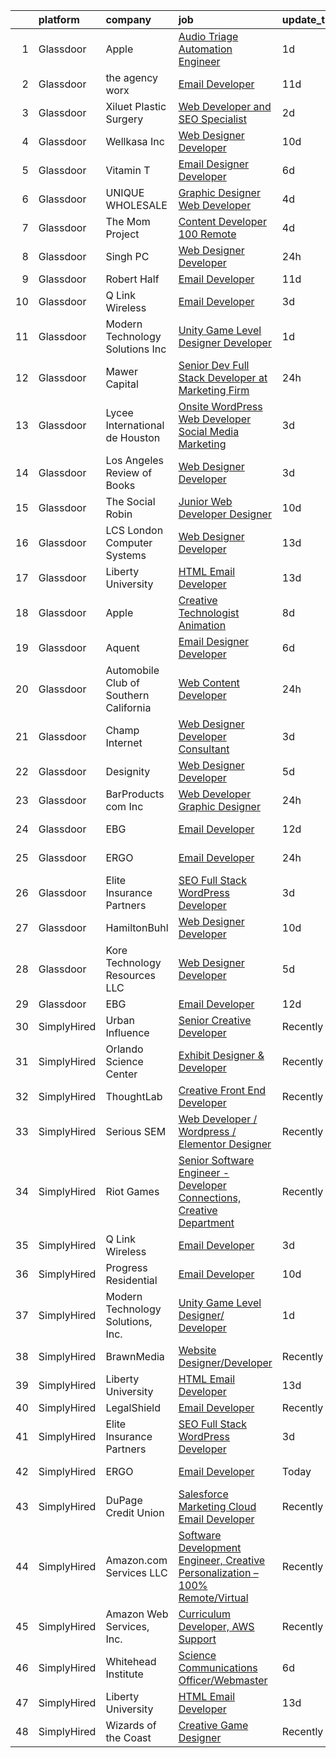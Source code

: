 

|    | platform    | company                                | job                                                                                                                                                                                                                                                                                                                                                                                                                                                                                                                                                                                                                                                                                                                                                                                                                                                                                                                                                                                                                                                                                                                                                                                                                                                                                                                                                                   | update_time   | location           |
|---:|:------------|:---------------------------------------|:----------------------------------------------------------------------------------------------------------------------------------------------------------------------------------------------------------------------------------------------------------------------------------------------------------------------------------------------------------------------------------------------------------------------------------------------------------------------------------------------------------------------------------------------------------------------------------------------------------------------------------------------------------------------------------------------------------------------------------------------------------------------------------------------------------------------------------------------------------------------------------------------------------------------------------------------------------------------------------------------------------------------------------------------------------------------------------------------------------------------------------------------------------------------------------------------------------------------------------------------------------------------------------------------------------------------------------------------------------------------|:--------------|:-------------------|
|  1 | Glassdoor   | Apple                                  | [Audio Triage Automation Engineer](https://www.glassdoor.com/partner/jobListing.htm?pos=122&ao=1110586&s=58&guid=00000183a1ce95fa82407dc0c871472a&src=GD_JOB_AD&t=SR&vt=w&cs=1_ad4f0435&cb=1664867014529&jobListingId=1008179658350&cpc=8795CF9063CD573D&jrtk=3-0-1gegst5guihlc801-1gegst5hrkhq6800-811b092320685eca--6NYlbfkN0BvKrLyj5gPmtZO9T8euul8TCxuuKNOtzRJOomxnwSEodTz2Bc-sPZlt2Zgji_QUXETUPmhNjkiVRsSGdsZPaXSX-1Oq-qzaYgnT_zUdh1BVwYccrBgIcw0t0KZIgzNN6B4h4BUD5nFccMh9M7yA9p-CPUsV7AUf1lgNoVgcqxnaIykDhxAyONivZ2toN-uRJvIN2jyGaenW5T3xvLFiFrxnXRaDwj0o8TriU48Bs0UvYXvqRDi-nnKK4zENGMdsoBzkTbBno_SgwMKj7eW5XkC5Zxe5iPwO37nH20dPfjmYkJKAeXKD8eu24Ktg_qz9YnYN9Y00cZ8rfQtQGV6GTfWTr77QP6bLF_SS0sSwgl_nWB51oCPeSj9rtflhDvsgC6KpIyNmkES42Fri53Xyjm_eKbvpwv0OLtVjXUcv56zmorWUf5u10DqDGHUuRd5miseD40mv8-JaRbA7XL8IRsoNlWmo7Oq-hMMhFTotbOBNkYyJgozapmf9z4nvuvxw2S95m8jgMh954iX09bWW4Wir80YVYPjMI4kxZSI1SkGitvpU1t033uxIDwIZe-O307UZWJatqGruqLXUvit84gvCkJMbGu02MuDP-ASl3JpNAd4kZs1dkMrFVnRzSDRJaUcMt-jvgWLTTnzUMpIQPGWk5yhTVRisNTAq5GHvEbE8yEbXH8zBLVzbcxdk2FMgHhm8Th9qv_AFJ_kEpOdCBgWOiy15cjItTQypMyBnjcWezD-wEHNUNj9LEIfL_ZQ5JxRhne_ndnTjFQoETD_ZYjnzl81IzqnwbVlcfNyIsarO8kTS-QUCUMeY0zqzjPgSydV0qdOb2X8cBTRQJMlHoE12_t5PNc9_9wMisLF-PJRH6coBZb8z_dT4ybvGxhLs82XSxkxthysD0tP-HlFqoOVHkjNdlueSDYHgCmERMln5VcvYhtUBNUXRsVruwm9KLUIRZJdVb5uFxfVwJdwARyP3it6_r5IrFs%3D)  | 1d            | Cupertino, CA      |
|  2 | Glassdoor   | the agency worx                        | [Email Developer](https://www.glassdoor.com/partner/jobListing.htm?pos=123&ao=1110586&s=58&guid=00000183a1ce95fa82407dc0c871472a&src=GD_JOB_AD&t=SR&vt=w&ea=1&cs=1_0ad1c1ec&cb=1664867014530&jobListingId=1008156418066&cpc=451933188B21919D&jrtk=3-0-1gegst5guihlc801-1gegst5hrkhq6800-ba3a2b1200426598--6NYlbfkN0CNOKpjDIEH11s39GTuUki_mvxNbnX5BtDlH5CMrheAnKze_5JrwQ4joDkGUDohP_TeVmpf_1zaSQAPLLCMXaTrscln2tTcZD09p9HKpnyd-as8dTt3XrMsS4PL3sROnPnm4BK-TxTQqsNl2ScSlrBi5jEoqBn8L4mqF1IhiuN-S6a-YM_3ZKp-2hWa-mKXzAOvyLHHbd4I0EBzh1oS3WC7Ua63z4WMaWvWCKfxkJ9JnvM00oDxbJkCzxtrL5TU8bmcTUDNx1Nfarry-qWK1_89teN5sOD-UJryegdL0Ie4zU54n-UsktvY0LUG3kIc7zeoDP9AfGQTkEa3sUC2yLMF1B1QogOnA1hfLH8wt6s6E5MyzS8EtpqrIeJZ30jKK30llCxJlhmowRBbHD9m9ZGJlRoaBdkj04SXSy67UKNHvxtxcwiUJ5ExoVMsyBN9n5-KhnS4qcHkXph6jazwYAiyJxvvr5ssUsjwzYq9GprYuDiD6YygDl_qpZNZcvqlIZA%3D)                                                                                                                                                                                                                                                                                                                                                                                                                                                                                                              | 11d           | New York, NY       |
|  3 | Glassdoor   | Xiluet Plastic Surgery                 | [Web Developer and SEO Specialist](https://www.glassdoor.com/partner/jobListing.htm?pos=109&ao=1110586&s=58&guid=00000183a1ce95fa82407dc0c871472a&src=GD_JOB_AD&t=SR&vt=w&ea=1&cs=1_78a233e4&cb=1664867014528&jobListingId=1008177142019&cpc=FD56AAAF1899B499&jrtk=3-0-1gegst5guihlc801-1gegst5hrkhq6800-775077d75cd9177d--6NYlbfkN0A0p2feBN3TwtRPLKm20cpgKOK-k5pqnygCk7BWFHc1reF4KTTsYTfq75tOmYaairQzpl8Y4I_wBrRqYZTBCA__qpS59ryzLGC3kqflZMvSsTCZFhLrynlv0R6TtjpKCDtd4zxyqJrs4p7HSLcBVq5ihbVFI3BnH69_nU4zFdDc7_RfOdiogQXOfQPygfWeqpkpl6ttu9acAa28tzRraDUFlVVteHyLh98dc_euI1Khrld-u5ozxapxTTPJ0bI-XX3w8X83KH3P4y4-Xu0Cw2hAmM7t5EJJjt3pJIUrXQtKxmI6E_jIDmBWkgR4Z-NuxgD_x0dvI54YMwulOm7Yc6i3Y9JkT1inH0QkShGD6A63ROoeywMMYb43Mh-W_a1UiUkPm4xsxI5h9qQnWt6e7Qyvx2Ss4H_H62syAruIvPlyyV0fpzoBkOFYRg5UPo_HTMqFVn8Ie023vUKasREgNSyboIB8aqakNOtmHppykCCuuLAy0c8Vk9F6UDtyhxn9J08rYZrgy6TivbPMVXRRM4KJXDhUBEagN80%3D)                                                                                                                                                                                                                                                                                                                                                                                                                                                             | 2d            | Miami, FL          |
|  4 | Glassdoor   | Wellkasa Inc                           | [Web Designer Developer](https://www.glassdoor.com/partner/jobListing.htm?pos=112&ao=1110586&s=58&guid=00000183a1ce95fa82407dc0c871472a&src=GD_JOB_AD&t=SR&vt=w&ea=1&cs=1_0bd810dc&cb=1664867014528&jobListingId=1008158726924&cpc=81AAE51C33FDE227&jrtk=3-0-1gegst5guihlc801-1gegst5hrkhq6800-64b475efa8964fbd--6NYlbfkN0BdDHiSlq2TKVYTvK036ioTcRDjelCKzvFOpLFiF--0iYywErtz7uGZ-92vhE2ktUvlq98-sndBfZrXxv_ocfrE0XFUVCaf35SpJWwfn1zYGc9UbipOHtfrKrjms-KJ8FQkoywJ2aZMAyeOhwh7wfN33fdYW0oT13cgoa1ojk533IT7nEGSQe3CdKHtaG8IrZenN71PJc-Lu8B3tMW8HQTkDdOauynMIlfNtJA2zkxrrGVldpiisU8cT8c9keP8TaivDL8Cwh1L36JSssOPEXE9dXB1bzrwef_EEmHdxBn6MmK4aaNIxhcJ0RR8-zrWnVM5FNi457kU7HoxGl6VtFeSjkmrMrZB-yoAFXHfuoFId0o3CR32xcEtSeZWMP0TRqQ9JR351of02rzlyWjDg8WG9SxqYGgWkAAFvMZUBBIlx24mZ2e0totuWWsPhGWDQzQ5gf2tcRuy9nLV0SopUmPg3NmkW81jaQvEGhHShRs5_n8Sjg1bywFuQUFIHfFy6cqt50XEPsuV5A%3D%3D)                                                                                                                                                                                                                                                                                                                                                                                                                                                                                         | 10d           | Scottsdale, AZ     |
|  5 | Glassdoor   | Vitamin T                              | [Email Designer   Developer](https://www.glassdoor.com/partner/jobListing.htm?pos=125&ao=1110586&s=58&guid=00000183a1ce95fa82407dc0c871472a&src=GD_JOB_AD&t=SR&vt=w&cs=1_8517b031&cb=1664867014530&jobListingId=1008166114322&cpc=FB7E4A1762AE5BEC&jrtk=3-0-1gegst5guihlc801-1gegst5hrkhq6800-d1a7387d0770e5f3--6NYlbfkN0DMrcEu7yrtATojKJA7cEzGQ3FdRGWLh0CZQInL4ECGI6k5tN82kdM0cJmh4vC7GggOKyKtFCgegU8rXS0JkdichCA-T1cdCWtS1-_meEn3wm4MMcJ2Kfvuue71XM4farO7r0mvjSTv9UevYATKjAtHRSZWe99WkaxKLxQudPskqQBgySD36t8Wbe6aBuBP9V3dOV8pVFA1Bd-SfjAWCow6cFRq_fKVY45xCkDxPFkq8qfrmfzW3iCW0MXuhhbg2_DpWUQwHWDNZKKDWzE68_aACsBVAJ2R9jU5wBfRS6x9pP2uBeFsrdbfRiHwGYZLLu7N5lNYEqG3-jJj5VlOzPKLz4eQ0SPW-NbXby2ESOehrZGsueY4ePjC5lHCWXJtF4HBYwzvY_g8PmmZVi_CM-umAnpUA8xZXE0Ke-7cG59kqX1cJEwYLP2coPcnHnwbvm4ig5C-G4P4SN47KOf08s6IEamBE6zLFjDXoIeFwcvlx8Zx9PJnL0NA)                                                                                                                                                                                                                                                                                                                                                                                                                                                                                                                      | 6d            | Richmond, VA       |
|  6 | Glassdoor   | UNIQUE WHOLESALE                       | [Graphic Designer Web Developer](https://www.glassdoor.com/partner/jobListing.htm?pos=120&ao=1110586&s=58&guid=00000183a1ce95fa82407dc0c871472a&src=GD_JOB_AD&t=SR&vt=w&ea=1&cs=1_438d021e&cb=1664867014530&jobListingId=1008171469981&cpc=8D52E76475A7E842&jrtk=3-0-1gegst5guihlc801-1gegst5hrkhq6800-147a3b06df2c7559--6NYlbfkN0ACTeRvGRFS6hadW-07x_K1RnsIE8OdH4tufuZ5eRAiXmEr9oGiBeOniyh3SglreY9gWLjlFv44tk_AG_3pzP2IbBG9F7wWjAf3k6apj0RkxtVRlJyVxTtzs66AymYgGCT8gfl6U4BDOC9wEllCjUeoI3S_NxnqQ98naO4dWz3J599EzEntVgwS0pPTuqGmB5LSSQ3SPZlddBqKGd5zcbKP10sv5MvVVGT4HKY9uBdETGw3Jv1ZdpyT729p7wAvK26Sua0zWe6663vgzpIRuGztyikaFAUK8Y05cO6XLghcAZI3_6u46BOy2iw1n4LsVKdaOpBj-0IuYdQtKwiOgbKtQqhyzXra2n5sig_EeQyYlUdfdCJcs4G94Ec-b9Evg-sQk8MJZO4maLvsuqni4ifR3jc75xQr5MuEmWrz1bCDs1zOdMEoF78sfp47cvw40ZoNp7dCyRSJv9ALPhWqhKUKkvfIexQ3ZRCpOycGRJDOjXNwCG-wwn_zp17E_gyYSYs39ciA029Rbg%3D%3D)                                                                                                                                                                                                                                                                                                                                                                                                                                                                                 | 4d            | Norcross, GA       |
|  7 | Glassdoor   | The Mom Project                        | [Content Developer  100  Remote ](https://www.glassdoor.com/partner/jobListing.htm?pos=118&ao=1110586&s=58&guid=00000183a1ce95fa82407dc0c871472a&src=GD_JOB_AD&t=SR&vt=w&cs=1_32d2ccfa&cb=1664867014529&jobListingId=1008171595101&cpc=82B3195DA92CAF92&jrtk=3-0-1gegst5guihlc801-1gegst5hrkhq6800-e3cd6afa88b10792--6NYlbfkN0BDp_epf89aHDQhKpPegNJQ_ldQpEFZQsM9OcONMGxWx6pU56EKHF58QjVdAUvn2gWeW7F3yy1yWVpxBz4hhA16KFib_bnK9nuknX3ivvc1i3YlXUAXTSZeS0FsummFTGttZWNSgfJ2yXLmCLHt07W3Cr8133gXd6rzNtnFcd2lL89DYLYToOheMYd_UEar329CR3q514f_qNdxn9iuWtYqYo6a3PtNcItFZm1Zbgesu-mL1IwtfPHS5u0sZ59_6WwWgeSKz9h7aTVids43AEoKmkqr_WUADr1AigZRHIo-rbznIL0kPe0CKbebbWpwhWcNq-t9DKG-1Whu-4yT0Je9nrJIK1BGbTao2OZFnd1HDf5RvXaJxrL7vOVn7QZyVnCWZaUYlm5eQi1sM39-Ct2pJ3BEKJBuImO-Qs3XKGMrMjI6f7V7a3x0iViPfWVA2BSxb10BjEYiYgGrl05M1cmE8LI-Z3hhyN9JJE1oYtPonMW92P9TOSGmyeotfScWxa5HXqxwbw9YSDsK6Q8ZkjPxk1AOkDGXpC2r5aLNYX9Eff1252-R7HGnsRuwXdw5KyWUXdG3BwkoPA%3D%3D)                                                                                                                                                                                                                                                                                                                                                                                                                     | 4d            | Remote             |
|  8 | Glassdoor   | Singh PC                               | [Web Designer Developer](https://www.glassdoor.com/partner/jobListing.htm?pos=108&ao=1110586&s=58&guid=00000183a1ce95fa82407dc0c871472a&src=GD_JOB_AD&t=SR&vt=w&cs=1_a67d1940&cb=1664867014527&jobListingId=1008181153295&cpc=BAB9AA3F436D8911&jrtk=3-0-1gegst5guihlc801-1gegst5hrkhq6800-7fbf0008f412dd85--6NYlbfkN0DqKMLcAIUKHWfrqBJvvS4sZmLmWZERQ79hXB6mVECSty8FIX9apUkIelta8m8l--c0_ACrcImkCcGGD3oCIwPWsfBCrvrAFD2RKDgXsJvk5JZEV4rDpF_1QrsgQGY6xvSP10IF_LRm9HvhIPrU87L27tLE1WlDj4lHI2cg6u4pCb_s41G9I2qv-BRVfgajvUl7XdkZc15UHCgrbS4hPOyc4H4dFj_Bsrk0b6VokX4H-ofh1op2cTLXlNoUYDk1ETpT7tCVdLNipH58wq44ZmIq7VNyFBXF30Jw2kxO9Y8uzaxVOcrPNcwFqGprufablIkxCvgYTTqHqB4bh-oeqUp1K-_E8SPZB6c1eO6Cxz6aQ6XeOiuwOXQNks-ht9uOSevQzqNVS_qj0uNwPjOUugq2BjkhGm-0-lUsu48sYGobUXqOjvt4RniTvG5mBnXfhm8g89k5Zc9LuSC04B4jwam7SmlduQoqgEI_-wdgP0h-6ITtrAnQ3kJIXztb-XdAfa5NXYZZnlmfGQ%3D%3D)                                                                                                                                                                                                                                                                                                                                                                                                                                                                                              | 24h           | Remote             |
|  9 | Glassdoor   | Robert Half                            | [Email Developer](https://www.glassdoor.com/partner/jobListing.htm?pos=117&ao=1110586&s=58&guid=00000183a1ce95fa82407dc0c871472a&src=GD_JOB_AD&t=SR&vt=w&ea=1&cs=1_4b43bc93&cb=1664867014529&jobListingId=1008156402707&cpc=FAE5E775D180B2FB&jrtk=3-0-1gegst5guihlc801-1gegst5hrkhq6800-42c4ec12f57e02bb--6NYlbfkN0CpzDdaQkua3np5pkmj49lKioZwmwxQ-yx5plwbYmV_M6xSIJIkD0PnD0ntiqnEwO1LTHRAR-7odutKybmCxm4fIFV0y_I_v1Ncl9DXxzoMHMZrdbm8WbEdvasGZldRVYzRli6H80llDv0CvLuUO4n5IyKRDfv3KytJN8mDJo93RRxSd1ih5IV--gG9CtP6LvSMwDkqv3fwQHZ5dEeILE1Tr-kwsayvAJnwXhveYPYOqT53CH0gVlKsJZL_yEzCoM47liWva6452k6UIVNGNMwugC9rgW_WQE7fWB9Ddrr7PvVuPZjM-gKKuXUuSRtMThoibnKcFgGJmmxJiphAnpzhQQ3rkifvll1_zQ-D0PlAw-2Hh0Sr5_QXev4Y_PwbXK0TtXf1h0Kv6qf0KoXSXPqDanH1phtjFWMRhdFAcJmzYZmOje_DSuXMb1Wt3mgwSBeW6XRNkuDTtDkQiQaq_Hg95XHA3M_OwkG3ZPmg3Z7u3rkpQT6vbjxNfhWCEIbk_fnEV9O1mY-v-yFHSU3fmX0Fm_896n8pFs9VKVwvgRGRxJGCHLRz3r_1)                                                                                                                                                                                                                                                                                                                                                                                                                                                            | 11d           | Irving, TX         |
| 10 | Glassdoor   | Q Link Wireless                        | [Email Developer](https://www.glassdoor.com/partner/jobListing.htm?pos=102&ao=1110586&s=58&guid=00000183a1ce95fa82407dc0c871472a&src=GD_JOB_AD&t=SR&vt=w&ea=1&cs=1_2657c80c&cb=1664867014527&jobListingId=1008174945371&cpc=0B561D89933DD0A0&jrtk=3-0-1gegst5guihlc801-1gegst5hrkhq6800-fc4e2b2a69d63685--6NYlbfkN0C1n-7uwLBmXreK9Hz04i1NaXR3ByHk8AHoFYtQOHcucrNm1Gc1gaw0VIOB8ZeBV6kPv-uAsBnWRhGWUoVti0UYBx3nUUKY4yV4xGI2uZ1UXHK4wAwDI7xLwm-9pLx8rlXgnrE3kU2T7ykZFw3aLtan0buZV6YfFUXeRtw62VYRHJ47TptdOmZLnah00MU3YyUYSRv4AMeos2-0eo6GQSRV6_LeQYMjr3P6oO8uthOdVITSToowl6O_VuybeQBJfDihLOBwNGP2Jv6ceiPbxkWVJSJuGw00dr5XLUTzO2EOHhPYpT1WW8OrOCmu92ldGFoC3zKXKhPwc36z4ePnlCqAahFtTssUFrEdU9Con5oOyVqbCnTuKQf56MVr9ZW_CssK4ShF35u180CI_66ZCuUSsvgJfQnkC_Kcdhh3Y_lyhORnWk7mj25IbOaNwWHuSQFfGen7gIIQ0qRIjxpxXbVYH_YsEP-eczF9ZUGjXBLasFimugibBMk8D-585ORXXNK7eDGSbeTmUA%3D%3D)                                                                                                                                                                                                                                                                                                                                                                                                                                                                                                | 3d            | Dania, FL          |
| 11 | Glassdoor   | Modern Technology Solutions  Inc       | [Unity Game Level Designer  Developer](https://www.glassdoor.com/partner/jobListing.htm?pos=121&ao=1110586&s=58&guid=00000183a1ce95fa82407dc0c871472a&src=GD_JOB_AD&t=SR&vt=w&cs=1_83a91137&cb=1664867014529&jobListingId=1008179047549&cpc=654405A9B1E0A9F5&jrtk=3-0-1gegst5guihlc801-1gegst5hrkhq6800-66b98e24d290c025--6NYlbfkN0C26OT7h5zXl7z1yVTYwN1d43osiYS9hmGqw_eY7i5KFzRWaSyxghJjTLzNEsEWeJhREQjdFL_qp6xve5t0zMuy1u3jSjqrygrhGYrbTKlp6QRfruGx5-ZScuraw4fCDMYXlNeSo1fbJQ-gEzWIhuAdXX75bBVZp9DPlBs0AKf-9ApUXK-W1sDqK2TxLM96-YIlS3-3VUvPbpr7Sz-LBthB3EbRvFjTSio1jNv3tfkAMxh2v1wvt7uN3xtnSH1NqeBQkKJmfdHyhL1eV2J8fAL66D8N9Jhzhu4ubJ_HT44_VcLi6FRoedE4tzbWkHZk-D_0aOvAO4j9Df27KfnIPs2jc36yZ4DV-lc0KiwbrV_mHJUMAipuWRroZz97aJknEDimbqAHfEkBboG6LTZtDqfqy2I17fYS-2MCSOwFeEQ_DPzbjey8Hpju)                                                                                                                                                                                                                                                                                                                                                                                                                                                                                                                                                                            | 1d            | Huntsville, AL     |
| 12 | Glassdoor   | Mawer Capital                          | [Senior Dev  Full Stack Developer at Marketing Firm](https://www.glassdoor.com/partner/jobListing.htm?pos=114&ao=1110586&s=58&guid=00000183a1ce95fa82407dc0c871472a&src=GD_JOB_AD&t=SR&vt=w&cs=1_6c23f388&cb=1664867014528&jobListingId=1008180971868&cpc=E1C07D31E98CBB16&jrtk=3-0-1gegst5guihlc801-1gegst5hrkhq6800-9d79c4cf6e48fac5--6NYlbfkN0BzyIYrTMR_AjNKh_kvAG8N613gtHPANQ3sdLTkrtBd-8karw_UYrYBWZkgw9YBLGx4__BJxinfYksLOsOAJwp0C1Q-s5EDlSIYKqW5a-9px9towmwKhL7BUNcVkuexcKcLiJtiFWrahComGsjpD8Da4kbO9tprNWlRZjKwPB1l8Tn8StiQhEHuPq2fUAFoqKviE5HAsD--V7odmm_jX52Wv0Pe5KmZxT0mF1L8l9ahZG9WyeThrHkDNxjLlCH8L1b5pla-3bpr2vTV8ks7AWLny6mzdn__f8r1zMherJuN1TgNstsUbb7J8AYzJqzh0gCMcFImy3snrrU-3tjHItVQaEV2YAUSGXPZ399Aoj88oxmhnSM1kfmCq-yEWT8VZ-wzl2WIFPgzKEPvdQmNRYdutdMagfYykdx9BLpFfdyTR7S81qw9obh5gYmxzXEsl9GNUmObK7EFucSgjY617ICedzQFDdc7tXMFRWC0luCLjsspvorYZ31E-ouLRhDsj0EDoiayREglEoByq6jadpCw)                                                                                                                                                                                                                                                                                                                                                                                                                                                              | 24h           | Clearwater, FL     |
| 13 | Glassdoor   | Lycee International de Houston         | [Onsite WordPress Web Developer Social Media Marketing](https://www.glassdoor.com/partner/jobListing.htm?pos=101&ao=1110586&s=58&guid=00000183a1ce95fa82407dc0c871472a&src=GD_JOB_AD&t=SR&vt=w&cs=1_b7c5970f&cb=1664867014526&jobListingId=1008173995771&cpc=8B420A8F8A096602&jrtk=3-0-1gegst5guihlc801-1gegst5hrkhq6800-1f7bc5779b371ade--6NYlbfkN0DukAwDndutArnS8OT3znlJ-TW2KpK_7rZjO0LfXc6UVNtkZyZN77C1Bk9E92uoJZx-maj84G7D_wa1DtdT6CkaisdXimjnS4h45raRaK5o02Y3cZTXgWTMRzNDr5Lk0apP8Ioo_m9N0lcP0wzt7YGpw5VPoDc0aH35WbRXaiOpcRsh9XetyUYoGrZS_33M0dT7L0Iy4ECvlWV1FJrHIiKXY3UYU9jqdcjaqB2RtFluXG9z0mLUxlS_PCR4-74Hyt6VScQGyNCEeOpvw-PX3VPeTklGDkXnRuuolNnoPNfbFEfki1HcERdjGQ-J3KbA_2kFSfLZbMdB2DLNDFd371keSng8dTTb_sczbA4cHyssf_5XWHU-jAKqkFrknfsfVnsQl0ILK_199lHj8z9o1T0vUMfhbNva4tWLwQok7CvO8HL60OwN4PXchyd8zpuiFMaqCJ3mHXFhoT8DSc0DLq4bsRgdwwhtHngpwXeNbFEdELwxNLYHS-gLjfTPZ84aZ5xkTXxhN8km9qyyJjGn6_G1K67h40gRWZUIr00Tp-Y39hfnRLFEeJ-t)                                                                                                                                                                                                                                                                                                                                                                                                                           | 3d            | Houston, TX        |
| 14 | Glassdoor   | Los Angeles Review of Books            | [Web Designer   Developer](https://www.glassdoor.com/partner/jobListing.htm?pos=130&ao=1136043&s=58&guid=00000183a1ce95fa82407dc0c871472a&src=GD_JOB_AD&t=SR&vt=w&ea=1&cs=1_61ea5325&cb=1664867014530&jobListingId=1008174927300&jrtk=3-0-1gegst5guihlc801-1gegst5hrkhq6800-4f36b836f298580a-)                                                                                                                                                                                                                                                                                                                                                                                                                                                                                                                                                                                                                                                                                                                                                                                                                                                                                                                                                                                                                                                                        | 3d            | Los Angeles, CA    |
| 15 | Glassdoor   | The Social Robin                       | [Junior Web Developer Designer](https://www.glassdoor.com/partner/jobListing.htm?pos=110&ao=1110586&s=58&guid=00000183a1ce95fa82407dc0c871472a&src=GD_JOB_AD&t=SR&vt=w&ea=1&cs=1_3df1525a&cb=1664867014528&jobListingId=1008158385207&cpc=9DC6E4D8324653EE&jrtk=3-0-1gegst5guihlc801-1gegst5hrkhq6800-a4700ca198d49a1e--6NYlbfkN0BVEiCwtio_zq3mOGmhG3aHdQny94tlzy-k67z9IkphDraalBvzlH_uzJy8THcCVP2waJSd3yiwSETxdtK4p7WGdYe6iEdQIgLTJgRkgtmaAG-Ira_mL4q6O-3H-ODYq0f377Ah1rO660J0oLi7zvjCMqIM9s-nWo1gLlJP3or2dewY9edJ01451bpvce_yHEd8W_lhz1XP_JUErYbLnlj2cA7gyxGZ228jFibR_heJInc2_LkInGHRsmP5wKcul59weBcDbxhi-Lxm26C_hhx9skNjOzSN89lRJ_gHIqs5RY-Dc0pK2J6kY9VGfjNKMy6njtArz5nnugOa7LTc15XVa8DH_kisiwV4opa7QR38K4BnLXCTla6V-RJWF5P0bSxX-FaBs-BMf3R5OvDYB4eFdgXoNzDtAeh0JETT4mBi7F9ky6LjpVZZGMvd_2JSyiWGtwnTMmALXW-cZMO-HGCwlG25l4hb1RctWhnGMiS_HuF1ainxXKCkSqJ4v9K06Tn2jUt1ikLv5ortQ6M8p6_Y)                                                                                                                                                                                                                                                                                                                                                                                                                                                                              | 10d           | Dallas, TX         |
| 16 | Glassdoor   | LCS   London Computer Systems          | [Web Designer Developer](https://www.glassdoor.com/partner/jobListing.htm?pos=107&ao=1110586&s=58&guid=00000183a1ce95fa82407dc0c871472a&src=GD_JOB_AD&t=SR&vt=w&ea=1&cs=1_7f548828&cb=1664867014528&jobListingId=1008151919672&cpc=F929909D2225707A&jrtk=3-0-1gegst5guihlc801-1gegst5hrkhq6800-cd83d3b7316d14be--6NYlbfkN0CckLY1Y7Nzm7RAXoTq-bvgsovIKUj47znE7HlWw5vlrDWT7l6GaPFsZiavTqzdiZcLGT1rMwdNFuXLUMdk63R4zNVY5rB0gmkkrjoBJIet_1tyWwurfIW3bV1T4KDovliPlLrmzDpLZZh-6KdBWJXpfCgdQ0K3EHDaHBCHtg_bF-g5FQ8On-gWkH3wNMJVMXr9P8JIOwbcH5NRWTZl4B4cKfUNFWbKfIMhEeM2VZ0BC0Wn9PTVrxL4B8Mpla_rOiovFWG6zQZlyLI85AhuOWR42h653XdGQLH-8uPxXvGaRAv5GqG37alH4nE66EDasE3rjFe0eO8qMdDH6ebIfQTYknTlW-iRWSHVwkxfYwWFIZSMZ9VfO2rRP40q2uirhu_72bsQHS4B79sfL6l-OnpuyfqXEPGTUTIju6g-w1ZY0x8-dWVYBOAUjgkwRe4hXoxjg7pyo9YzscOwzoQNnmsdqiyqJ3-0KxPoBhQvozMTowbft04IaAeeChShR-220iYNcZkiiC8mi27LQjSADRE9cJ_Ib98ktvgx2YbFePvNpohx9jvs-DQdm-gFCoQhwhvr_JP-wB1xHUkw-dD6lQsEYXdYIUvmSQ90G5DhxUugQg914NVeCBxDGUeh9zJ-TBZLzDFjJI4CLN8U3lntqViP_oq-f3VR9sv6t-ZOzqiXKyJNNkP2SHq447sNOOyxjkmBHNwy1rWsd_rW9MwfNEu7p3fEwFX2vY0pPsIwsS_y4XZ4uSPlFZkjlJ1a7UfTBQUZlmCrvkid1A%3D%3D)                                                                                                                                                                                                                         | 13d           | Cincinnati, OH     |
| 17 | Glassdoor   | Liberty University                     | [HTML Email Developer](https://www.glassdoor.com/partner/jobListing.htm?pos=106&ao=1110586&s=58&guid=00000183a1ce95fa82407dc0c871472a&src=GD_JOB_AD&t=SR&vt=w&ea=1&cs=1_3ac982fb&cb=1664867014527&jobListingId=1008151666447&cpc=8795CF9063CD573D&jrtk=3-0-1gegst5guihlc801-1gegst5hrkhq6800-03f53513057877f3--6NYlbfkN0DHcE3Yf712Agg8ZUXPGnqUMnlB1FJ9ngFGtC1q6_ct6MWlnKqlMTtVGixI92paWSuDYXUyQe_64BfCn8KF_3C96MVvzeGRhxw6z5b6qEmOgiZwOYmI0xeitNxYHnJPJYcvuNwQpA5Tu-nP56s8N1U8FD5-TrOwJ6r9wrLiTwJ0dhToQ2xlqjxmM0APfqExfgW21xXXErD4hAAZD5J9nZlrVpMssttnTzAm4F6b9DDp-c58Jjhiz2Jt4ZqY6dHbbqWJ_QV2OUVdr-m8bHuOpaACVjtDfCI20HczANtDFJYT_z4EzWjq83MW6dg0gOZwtOM0OZ5xZebFEmdTAJJuMNHExwnGy7CYNW6aTBoQ7WWzBxK6HeISCCHQtaaHKaj-jLy4U0t1VMk87fvFZF2FLLZ2GhWJVuQbllhPGQCNdu-AHi2uHSAi3iTwZMK07nV4KmNvIxKWjj31da9v0jvHVlFKaMhQFFYRmUn8R-meABJQlq85ZLTuvN1TNk9M0FGvsEY%3D)                                                                                                                                                                                                                                                                                                                                                                                                                                                                                                         | 13d           | Remote             |
| 18 | Glassdoor   | Apple                                  | [Creative Technologist   Animation](https://www.glassdoor.com/partner/jobListing.htm?pos=119&ao=1110586&s=58&guid=00000183a1ce95fa82407dc0c871472a&src=GD_JOB_AD&t=SR&vt=w&cs=1_182c48e3&cb=1664867014529&jobListingId=1008160436803&cpc=AC285F3A3ECA6BB0&jrtk=3-0-1gegst5guihlc801-1gegst5hrkhq6800-e5326f402a0a01b2--6NYlbfkN0BvKrLyj5gPmtZO9T8euul8TCxuuKNOtzRJOomxnwSEodTz2Bc-sPZlt2Zgji_QUXEUX2eoMjRV3A-uwr9MnuICdtHgneScM4daV9dlPREBHf2C7sMhbh1B-V_v_59cxf_Q9r5yycE3D6hT-ciZObgMZpBv9S9_nkbca8huIrqVocFIg4iV35HNTavAJVF7NtglABRxyDcPSxMgGH6WT_vViZZyZBV1IqNOu7wA_7WpVuexFwfc5v4Kbq2e30a2HB9GDvGHZj0JSoI1wUJD_g10ze14YfwK1oNFQ3cD8-zECdnhyh4anFTdlJRHNYBMbDLP5iLGS8D7v-sQVAX7j0H2q3SZx8bOdRhZYcxPg50ppdS4Mah68JuyUhKxiTyUpVXOMFEos6njhKYJgOy2raFp_sO8LU7DhNDHu4By_qlNB3bHChYfS8XZrKcj2gbolTqZ-2k4Bt3vPvAVGx3MO7WENJK-XnO2ltTG11QBvvxWoFWdBKlvFNOGTDDpRl-IiD7NPsVf5WM7LX4MUC6uRYBRYUWD-v_fUSkfQgjjIFPUMwr6EHKycKOxFGiUtnb6YvmTm6KWlHQbXlOUjUo9QRTx8LTfaIKWY_RmmYAKTBa32AHyI7jlcuQ7Q2Y6yElpnFZyWHBgk9WqINGZEwDEzPR_WjTQlF_m0dofT4O7s8b9zxIEU0rqA6JQnq41zmSURmA37LuTz63fR-3d7VeQIOxTkC1EcDlvk27utIWoFuHND6cEN4QwL2Y7rjnj60aL3vlMOd7zxlt8M4LxHtp3BL5EaLQM0Fj9iyCBsuQO--g4j6oZfQwm20m6K5Ih_PwOj52bKWhBMAN-PBQnEQcr0xRtHfuK9G9UAwXtQipANhrcsa94K1qij9GcZIt_XdgxUGeSQSPJZknP2fQjswYyYwzE5jWdCvNuff0zZDSDrp7ECUIJ9HAiEGJXLkGLSYuJUkOx9Vln_sgBE1Oiv41ut5arGWldRE6zJXU%3D) | 8d            | Cupertino, CA      |
| 19 | Glassdoor   | Aquent                                 | [Email Designer   Developer](https://www.glassdoor.com/partner/jobListing.htm?pos=124&ao=1110586&s=58&guid=00000183a1ce95fa82407dc0c871472a&src=GD_JOB_AD&t=SR&vt=w&cs=1_e2544dda&cb=1664867014530&jobListingId=1008166262011&cpc=451933188B21919D&jrtk=3-0-1gegst5guihlc801-1gegst5hrkhq6800-622daec645d04420--6NYlbfkN0DMrcEu7yrtATojKJA7cEzGQ3FdRGWLh0CZQInL4ECGI9gD0Wolx9R2v-Aex0-GK041Xi4dp_6ULFO3w_3LjU2BMF0LvuMsSSgW2c2SrVk5hdgSQpFu_tq878gARf3FLqSuPRG17dymVYsAydq41QtQqFJ_aWvMga7qWcq_H2p5jAo7t9-UJc8oDX-eOJN_Y12PfN-eIj0xXAVrbmk0qjJbCeC-LrBlzCwsSyMjY2pT92gBIJ4MQXNNpySO4_9eeGae06KR_MCbozOGsEOpsORArPYsV7VNFTRLs0cooaycuiTAnl_G0RiBebFnBfHuvk5kSjphlfjtI7aJOnsUV_Emm4VYfjs82ciBmuveS4Fc41jhkTVsdJerbzz02DZCQ_IMD9GlCGQyJkkhVs5kg15KjEv3oNSS3ttw0lDT6FF_n3HRXd-n-hy_TxU40TUa4VxNy13gHn_XEH07EB-H35N7)                                                                                                                                                                                                                                                                                                                                                                                                                                                                                                                                                      | 6d            | Richmond, VA       |
| 20 | Glassdoor   | Automobile Club of Southern California | [Web Content Developer](https://www.glassdoor.com/partner/jobListing.htm?pos=116&ao=1110586&s=58&guid=00000183a1ce95fa82407dc0c871472a&src=GD_JOB_AD&t=SR&vt=w&cs=1_f9b43cb9&cb=1664867014529&jobListingId=1008181289204&cpc=8795CF9063CD573D&jrtk=3-0-1gegst5guihlc801-1gegst5hrkhq6800-2e5837158aa69813--6NYlbfkN0B2MefGenB_9X-z6XWlqCY5MNbeZ22d0Mld1BnvdO9C_TwGXddCju4iOiUAPgcmv9cvTHDjPlmRar2wQ71MKqp43LOuznpkCdMj4L8XaAV2Cseuk053PFsYE2aaEWI3kJKF6SkWiGSzM1r1NUv3sEcbZSdHOB38EAul---kQMfh1tKQZb-UjpSD8GgcT0fD5BydTyYWnFNYQt-XlGsMYf7KR7tyinPY1UTk22p9FkMYKy4EIz4zYf2u8cJeNDOTpsYGhxyoe8jxoFMDecovw3L9BAS1xcf1JJP_2r96g9_S_jpWHSHzeEpV-r3dVT97qbhrSW-3t5kS1LlVO-fcKBbNPPsRkj9-mJfhGJVvycIYb3OpfvOp4goQ32kaVJ4kCT5mLT_E3_y0NNVvtaxi5ClNpHeDa3-K0jbm1uYh5A1rzduuCkkGorjB-amSuR-4hOo0trx-ARwWXHZk92iUvtU-DdUGg7qXSLgSi8U9x5wcbW8bNeDF8SpBbSvajlW96CwuRzZe8uuLR5S3VNg_tBRQOZdfZcqU8MhJGWIwPOPHEg%3D%3D)                                                                                                                                                                                                                                                                                                                                                                                                                                                               | 24h           | Los Angeles, CA    |
| 21 | Glassdoor   | Champ Internet                         | [Web Designer Developer Consultant](https://www.glassdoor.com/partner/jobListing.htm?pos=127&ao=1136043&s=58&guid=00000183a1ce95fa82407dc0c871472a&src=GD_JOB_AD&t=SR&vt=w&cs=1_cc7f22d0&cb=1664867014530&jobListingId=1008173672784&jrtk=3-0-1gegst5guihlc801-1gegst5hrkhq6800-ac9d2bbc80970b93-)                                                                                                                                                                                                                                                                                                                                                                                                                                                                                                                                                                                                                                                                                                                                                                                                                                                                                                                                                                                                                                                                    | 3d            | Remote             |
| 22 | Glassdoor   | Designity                              | [Web Designer Developer](https://www.glassdoor.com/partner/jobListing.htm?pos=129&ao=1136043&s=58&guid=00000183a1ce95fa82407dc0c871472a&src=GD_JOB_AD&t=SR&vt=w&ea=1&cs=1_c34425c3&cb=1664867014530&jobListingId=1008168777340&jrtk=3-0-1gegst5guihlc801-1gegst5hrkhq6800-35c27d05ffd76b06-)                                                                                                                                                                                                                                                                                                                                                                                                                                                                                                                                                                                                                                                                                                                                                                                                                                                                                                                                                                                                                                                                          | 5d            | Remote             |
| 23 | Glassdoor   | BarProducts com Inc                    | [Web Developer Graphic Designer](https://www.glassdoor.com/partner/jobListing.htm?pos=113&ao=1110586&s=58&guid=00000183a1ce95fa82407dc0c871472a&src=GD_JOB_AD&t=SR&vt=w&ea=1&cs=1_f294f1b9&cb=1664867014528&jobListingId=1008180431314&cpc=1641D5D5536C06B6&jrtk=3-0-1gegst5guihlc801-1gegst5hrkhq6800-5a7cb18a3d1fae48--6NYlbfkN0ACTeRvGRFS6hadW-07x_K1RnsIE8OdH4tufuZ5eRAiXmEr9oGiBeOnpLEQ1PWJySwlwvCZIxGgYI3-Did7rUjYP6FWIqh9lWTqifli4eDLeXRt8AYbjniXnKlkCo1bJmyR2c3UMXQZA9-n6-5CJ9UZz_r7ZLXGUsFAh9zIuczgznIBz3f-IQ76kUYUtoVFaTrlVRAoQJA_VQMGvzJd2NEzTt-8m07TSak1xw0eLZKgtuSmXQIh2FLFx7Wf0ekXm1ZfKmMZ4PP-h8Swz7O8UUlfxiWXm_PFHOuTvDvxcT58BixUuyjx4-7ytgZc50yeHcs-VqbxbONJVHOO5i76bR50z-VH_ptD4RZ93C2r67j-UB2US0NszTNTc6w3hTy_1qAd8_32k0qFESDIk14XyhXpA44_U6Ydogm75WBrKR4Dyy5Aej-ztSDno0iGv8pcHhn5zaaAtdTOlzZJAgxFn1UVXbqVeV5BuFUUl-F8qDucuBrEKJfOI26NxAYMEvYGBP1jINRvIQjI-3OXXGLEiPDo)                                                                                                                                                                                                                                                                                                                                                                                                                                                                             | 24h           | Largo, FL          |
| 24 | Glassdoor   | EBG                                    | [Email Developer](https://www.glassdoor.com/partner/jobListing.htm?pos=104&ao=1110586&s=58&guid=00000183a1ce95fa82407dc0c871472a&src=GD_JOB_AD&t=SR&vt=w&ea=1&cs=1_1eaa2e1b&cb=1664867014527&jobListingId=1008155179808&cpc=E7268B2FBC00329E&jrtk=3-0-1gegst5guihlc801-1gegst5hrkhq6800-11c7121c53daf6ec--6NYlbfkN0CGHq1MJnkK8F4V1fAcTx22M1KbVuTsSK4uMyV0HySEDY2sob4WxX3sNiaM8dxrRRI4PWW4nk64U5JBc-Y8o6JcBkVEgqJdYNNwe6kzDBoy7PXcSE8oBNN36OjMUcNjO4NCvcksOgo40LT40jU69vg3WON1HCGD8WsOglbyyjVjZXWudzfExmObFoeGgCShclWkJ_aN9Y9dscrElyJZSFwm1gLwHChB8IAFVr8YlJ12ryAzMB4E_endkYEW8YsN7HL-BS6mpl3AhLbbNpLdhGZgrZxGzqPbJG3Cy2-EkpboFb9t3-wMdWWSuDx2s4_Fo5OZUblgS-5pJjs2gdXGMDNSQnK6443oCYMfvoqiCqsYK4kot-2V9MjBsPa5xsJVhrf3PzayuIYYb6TWhtjI_ZYjWUw22OjAXkzKGt0kRGaxaGCKCGvcwkgUQQg4CazloKetRErBvkCnrnOnGyu-Z2m0tajlNKE0YvZt6nZyVwTlDC3aMn4hOEo6QWqp42FAZylAY_LoDc0qrb1FE2OVAS8pyabQhbX3KuVcaJHEQDzMlrjFzVpO1rT_yVnc6DZ73zOuvO78_BIJ_Q%3D%3D)                                                                                                                                                                                                                                                                                                                                                                                                                                | 12d           | New York, NY       |
| 25 | Glassdoor   | ERGO                                   | [Email Developer](https://www.glassdoor.com/partner/jobListing.htm?pos=126&ao=1136043&s=58&guid=00000183a1ce95fa82407dc0c871472a&src=GD_JOB_AD&t=SR&vt=w&ea=1&cs=1_2c78d56c&cb=1664867014530&jobListingId=1008181197246&jrtk=3-0-1gegst5guihlc801-1gegst5hrkhq6800-4e610d419933fd50-)                                                                                                                                                                                                                                                                                                                                                                                                                                                                                                                                                                                                                                                                                                                                                                                                                                                                                                                                                                                                                                                                                 | 24h           | New York, NY       |
| 26 | Glassdoor   | Elite Insurance Partners               | [SEO Full Stack WordPress Developer](https://www.glassdoor.com/partner/jobListing.htm?pos=111&ao=1110586&s=58&guid=00000183a1ce95fa82407dc0c871472a&src=GD_JOB_AD&t=SR&vt=w&ea=1&cs=1_c42926ef&cb=1664867014528&jobListingId=1008173822027&cpc=C19BE7EA145E205E&jrtk=3-0-1gegst5guihlc801-1gegst5hrkhq6800-34c1c996e6b9a190--6NYlbfkN0B4jp5mfsiLEiFpPCxOna81i2z6rJx9ZIZWhVZJ6SFnYZ7YDYdNV5lw85GKHJkZ2TQnfyPcWE2m34-7RG35AgW_cWA06QimH2pQAfQJj0iTHe2VvQjAeCqJ0BotY1W7F9vLixrtiSPEtwQbUs6fMRo0-vDLf6ChE1XcYLOhFzPKTf7pB2F0cIl3P4H9VGuylR8WMmg5bLW8LyICCcMyhs4sWfw8QdQKcd0qMBi-ERpFxo_3i75YOWMASgRO6QLN5G-yOq_KNZNjjOA_boT9gJheqmjblgk56h0KmF57J2vguWSb_T6-d1XumpEamJyDhpgwm4wi-QbgCDQixkETLP1l_Y5AqMmY5E4OIlgtDt_vYyjzQl4907OL9s606bfoDe4NGq0EF1OMMSQK5eVoCvaaCtHZP8gdM3WUMmXAg5jb85yNDAXwvL6MFDZ5tt2XxQw4aJvCKrSuLi6L2b6bkXmuaSYMMAkQXeQHiWNwKlwEsKrRCBunU62RetfgHR-Dvi4r1Z8b-aebMQ%3D%3D)                                                                                                                                                                                                                                                                                                                                                                                                                                                                             | 3d            | Remote             |
| 27 | Glassdoor   | HamiltonBuhl                           | [Web Designer Developer](https://www.glassdoor.com/partner/jobListing.htm?pos=115&ao=1110586&s=58&guid=00000183a1ce95fa82407dc0c871472a&src=GD_JOB_AD&t=SR&vt=w&ea=1&cs=1_6e3aef18&cb=1664867014529&jobListingId=1008158597606&cpc=545C0D17DAD7ABB7&jrtk=3-0-1gegst5guihlc801-1gegst5hrkhq6800-85490882144fd161--6NYlbfkN0CsvGRZbeWXy7T_FdI8kH1f0ZYakdqkbhVCS9dk-U2LcbO7TWKGV0_G2dU5JZ-MBi8Mb8JCsb10BlTzXqxx61ZtwYGwEh_YY3aOydQ3YrOSZwQG39k8QbUx3F7BcnXSBIhmZUOEGtc9dVgL2PIjY2VdyquHx2Gr_6a1X8bbPRdEZe99aTmirVMrAZKMnGH1OcCH4EUlx4njmW_wF83T8eIfHF6a0GLMlAzSxEAanxuSrPteJpSMezVPN4isRA6snikp2gfpfhKDvqMy7ol3BHcb5ho6bh9suM5SXS7_jSWvQOFPzt9MrnFhAO-j96HmVUlEwi5OzU_AH62tpFclkUrqmz8k0OGTjHRACfKoz6UkQYaJf_HzYwoUtKmEkYLHx6sI1VIprjaz1kPjsJH_JhPWR_VIfBFIQV_-PRGwvRl8y7YA3C0fGIiQdXv0ZOFwNpno-6wRjKnP3HmA2t_7mR6HOS84oTDGa-g4Sa_d_F9INEQ0vJ16rV4X97qeEED6zNC14IbohUOoBQ%3D%3D)                                                                                                                                                                                                                                                                                                                                                                                                                                                                                         | 10d           | Fairfield, NJ      |
| 28 | Glassdoor   | Kore Technology Resources  LLC         | [Web Designer Developer](https://www.glassdoor.com/partner/jobListing.htm?pos=105&ao=1110586&s=58&guid=00000183a1ce95fa82407dc0c871472a&src=GD_JOB_AD&t=SR&vt=w&ea=1&cs=1_d5d9b6b7&cb=1664867014527&jobListingId=1008168463791&cpc=F4333377EDC1BC7E&jrtk=3-0-1gegst5guihlc801-1gegst5hrkhq6800-d99799034ddfdec0--6NYlbfkN0Dx3r3E47sSe5bB3PIy1uzBZvlB7xy2NhfhZMlxQTsxrAQD8T1sSXSY8Rvdj3_bO-JcrwrlPRkVWt-OYtuHFfH5uDGKVFsD87ESD834f4rUqh0pVxUTQIaidqLsggl-BXlEEx722qIdsF-wX37nh6cO0YuXnQVImALmluIcCr8Q1CVAI49k3Jz8zy13cuv5UMbRM_o8JFlv8-Z9u8jwcnGAoF27qTaBjFJO-uBJt5iOwgDKxIySlOvhWQRp5ualVjl3UkR3s0X7J6Fkqtj_F-HM_oVQNeOkYV5snVhfhwFyfd4oR6vsH4F3PGC0jluN6BIRhzh3bmURgQCwcqKbrug4pAruV1yVn2aW95e65gHEq-xW09DH8blqUMvozAg7bk0TEacr_oEmzeUk0fGoMdnUoYKk3XPOndixf0_G6BEFhWzpvcIkAD1fyBOLM7Fo3leyD0rVf5wGUoRlGHJoE4pRQSLegBBkz40TpuKn0fn7Yxi6nvDFM_154DOL7GrccmSXqmLGLLo4FQ%3D%3D)                                                                                                                                                                                                                                                                                                                                                                                                                                                                                         | 5d            | Pittsburgh, PA     |
| 29 | Glassdoor   | EBG                                    | [Email Developer](https://www.glassdoor.com/partner/jobListing.htm?pos=103&ao=1110586&s=58&guid=00000183a1ce95fa82407dc0c871472a&src=GD_JOB_AD&t=SR&vt=w&ea=1&cs=1_fcc6463a&cb=1664867014527&jobListingId=1008155179878&cpc=19A63F97CDAE9B19&jrtk=3-0-1gegst5guihlc801-1gegst5hrkhq6800-0cf2d650b1241a42--6NYlbfkN0CGHq1MJnkK8F4V1fAcTx22M1KbVuTsSK4uMyV0HySEDY2sob4WxX3sNiaM8dxrRRI4PWW4nk64U5LS0ksKGxjRfcxXonHEntuje1qEiuY8JipbLCUpMIGyRwnJe74w7o_Umpouq2heJbYzv_zhvgTJuGHP7gCijAgVulDxgkyEBKJI_CCzX466xUpCPsnkPZNW9m-L6vlQDp3qhGvsXZcMH-Tka8hy8UBsLilnssPh3NEFyeV22wGwoaKocMg8kTUk7l6qgVTs2l1ZxVwgerZ5Df0bSnk347YQcrpSu6C_cMtTK7CS4Qw4Zmkw5idMzAfhXRu40f1Chnz10sBBCWV0HFpcT6yBKT24CyTd-Pt7Id-MlTEiWx-YlZEDrmxB37N-fZgP-F4SlHfvX37632eFkWXd8fBkYMbcOWfi0nlBTLIhzjDdqyMW7NvU3kSMepXqkuNxE_OnK0USg8FJZw-SysERwa9GTHi79GaVukQ_YLi0oFzeLvskM2ZEPnGCU2uCaIXr_aLkPtwsM7gE2wE4hBVnQ_Q3Y1jDJuNWuAvB11GXXnqdxvtmyAuphsd7wU1P8OgaLX2S8Q%3D%3D)                                                                                                                                                                                                                                                                                                                                                                                                                                | 12d           | Miami, FL          |
| 30 | SimplyHired | Urban Influence                        | [Senior Creative Developer](https://www.simplyhired.com/job/lpE_bL-yjqpHSloyTj3b2W_ymBr2Qt4fxKsCaBDIyNYur2UKulPh3g?q=creative+developer)                                                                                                                                                                                                                                                                                                                                                                                                                                                                                                                                                                                                                                                                                                                                                                                                                                                                                                                                                                                                                                                                                                                                                                                                                              | Recently      | Remote             |
| 31 | SimplyHired | Orlando Science Center                 | [Exhibit Designer & Developer](https://www.simplyhired.com/job/JpuP0DVPATVwH0-XnxFsc8nJ-z6kfBqXsh9luvt7lVv6oPB3kNfQcg?q=creative+developer)                                                                                                                                                                                                                                                                                                                                                                                                                                                                                                                                                                                                                                                                                                                                                                                                                                                                                                                                                                                                                                                                                                                                                                                                                           | Recently      | Orlando, FL        |
| 32 | SimplyHired | ThoughtLab                             | [Creative Front End Developer](https://www.simplyhired.com/job/mgyrVi9xGEdxnGefTgk-b1MEAbWAmB7-1ZjyK984IfKjhJP0_X6Krg?q=creative+developer)                                                                                                                                                                                                                                                                                                                                                                                                                                                                                                                                                                                                                                                                                                                                                                                                                                                                                                                                                                                                                                                                                                                                                                                                                           | Recently      | Remote             |
| 33 | SimplyHired | Serious SEM                            | [Web Developer / Wordpress / Elementor Designer](https://www.simplyhired.com/job/aCf_9_ugq9Xy9HyGkNLILKPG6qCWF7PUYz5r9eHDEN88XxCoYc1qPA?q=creative+developer)                                                                                                                                                                                                                                                                                                                                                                                                                                                                                                                                                                                                                                                                                                                                                                                                                                                                                                                                                                                                                                                                                                                                                                                                         | Recently      | Remote             |
| 34 | SimplyHired | Riot Games                             | [Senior Software Engineer - Developer Connections, Creative Department](https://www.simplyhired.com/job/-lcpfR_pa87N0ToRiG6aUIk0pewF3qftjBvINAvqeji9TJg1kEkfhg?q=creative+developer)                                                                                                                                                                                                                                                                                                                                                                                                                                                                                                                                                                                                                                                                                                                                                                                                                                                                                                                                                                                                                                                                                                                                                                                  | Recently      | Los Angeles, CA    |
| 35 | SimplyHired | Q Link Wireless                        | [Email Developer](https://www.simplyhired.com/job/p7WfdHy7Oxg2KSFWD2mWBeaU0yavWlTbjhRYQP4jsrJMZ1zSUBCLyQ?q=creative+developer)                                                                                                                                                                                                                                                                                                                                                                                                                                                                                                                                                                                                                                                                                                                                                                                                                                                                                                                                                                                                                                                                                                                                                                                                                                        | 3d            | Dania, FL          |
| 36 | SimplyHired | Progress Residential                   | [Email Developer](https://www.simplyhired.com/job/rp66UqsxCseEPyYNEaRgBqdbXJHoKKsepOKqOynOE0iDUuwAApRwVw?q=creative+developer)                                                                                                                                                                                                                                                                                                                                                                                                                                                                                                                                                                                                                                                                                                                                                                                                                                                                                                                                                                                                                                                                                                                                                                                                                                        | 10d           | Remote +1 location |
| 37 | SimplyHired | Modern Technology Solutions, Inc.      | [Unity Game Level Designer/ Developer](https://www.simplyhired.com/job/uo21YwrfOAwovyi1f3cGD2lf4ccDqrUtopIOy9onTOh8bDHAWJ8uwg?q=creative+developer)                                                                                                                                                                                                                                                                                                                                                                                                                                                                                                                                                                                                                                                                                                                                                                                                                                                                                                                                                                                                                                                                                                                                                                                                                   | 1d            | Huntsville, AL     |
| 38 | SimplyHired | BrawnMedia                             | [Website Designer/Developer](https://www.simplyhired.com/job/78BxKl1R6BpfuVu8Kpk-1cxMOjiHDgxQMPxrbQ5J7eWU9PbYxXCHNA?q=creative+developer)                                                                                                                                                                                                                                                                                                                                                                                                                                                                                                                                                                                                                                                                                                                                                                                                                                                                                                                                                                                                                                                                                                                                                                                                                             | Recently      | Albany, NY         |
| 39 | SimplyHired | Liberty University                     | [HTML Email Developer](https://www.simplyhired.com/job/n7ZBIoizNvg1vnbsiAIDufegw0i4ApkD0M26QH770WAN4RoUlue8Ew?q=creative+developer)                                                                                                                                                                                                                                                                                                                                                                                                                                                                                                                                                                                                                                                                                                                                                                                                                                                                                                                                                                                                                                                                                                                                                                                                                                   | 13d           | Remote             |
| 40 | SimplyHired | LegalShield                            | [Email Developer](https://www.simplyhired.com/job/InTvnyVbqqJ0ZXH8aW9nGoLkyyPTA1D_lZhsgxpXdnwKdCgxXf_9kA?q=creative+developer)                                                                                                                                                                                                                                                                                                                                                                                                                                                                                                                                                                                                                                                                                                                                                                                                                                                                                                                                                                                                                                                                                                                                                                                                                                        | Recently      | Remote             |
| 41 | SimplyHired | Elite Insurance Partners               | [SEO Full Stack WordPress Developer](https://www.simplyhired.com/job/IS_kMTgaOpL9rJkD3R4SYQnCdS6teKdCCRQ0NP_3FJOO1symF0cNAg?q=creative+developer)                                                                                                                                                                                                                                                                                                                                                                                                                                                                                                                                                                                                                                                                                                                                                                                                                                                                                                                                                                                                                                                                                                                                                                                                                     | 3d            | Remote             |
| 42 | SimplyHired | ERGO                                   | [Email Developer](https://www.simplyhired.com/job/lfIuaKr-1DRGjTE0Dyp_DPRGGjoLcLaYERx1Z8meNjo6uTG_U6x9WA?q=creative+developer)                                                                                                                                                                                                                                                                                                                                                                                                                                                                                                                                                                                                                                                                                                                                                                                                                                                                                                                                                                                                                                                                                                                                                                                                                                        | Today         | New York, NY       |
| 43 | SimplyHired | DuPage Credit Union                    | [Salesforce Marketing Cloud Email Developer](https://www.simplyhired.com/job/KP4Ji5X7xfT8ji3uxFpuXMEuE4-BWNYLw_x8z9zocs-NjnwqbbHK_g?q=creative+developer)                                                                                                                                                                                                                                                                                                                                                                                                                                                                                                                                                                                                                                                                                                                                                                                                                                                                                                                                                                                                                                                                                                                                                                                                             | Recently      | Naperville, IL     |
| 44 | SimplyHired | Amazon.com Services LLC                | [Software Development Engineer, Creative Personalization – 100% Remote/Virtual](https://www.simplyhired.com/job/gdDy5yOnIBoKGIBXVsUuwYxvaeJ8hsoIc484IsmcNzEfmcxq5x7Clw?q=creative+developer)                                                                                                                                                                                                                                                                                                                                                                                                                                                                                                                                                                                                                                                                                                                                                                                                                                                                                                                                                                                                                                                                                                                                                                          | Recently      | Illinois           |
| 45 | SimplyHired | Amazon Web Services, Inc.              | [Curriculum Developer, AWS Support](https://www.simplyhired.com/job/VJ2mxpB_C3RiZ9WEdGHt_L8L7tDgh2uUlbSQc1Inzt2mb5hjGzhRXQ?q=creative+developer)                                                                                                                                                                                                                                                                                                                                                                                                                                                                                                                                                                                                                                                                                                                                                                                                                                                                                                                                                                                                                                                                                                                                                                                                                      | Recently      | Remote             |
| 46 | SimplyHired | Whitehead Institute                    | [Science Communications Officer/Webmaster](https://www.simplyhired.com/job/zTeP-7vQjHBHjhIlO625u3ZIvmb4wC7QZhiY36dXLxow8pUehdMYlg?q=creative+developer)                                                                                                                                                                                                                                                                                                                                                                                                                                                                                                                                                                                                                                                                                                                                                                                                                                                                                                                                                                                                                                                                                                                                                                                                               | 6d            | Cambridge, MA      |
| 47 | SimplyHired | Liberty University                     | [HTML Email Developer](https://www.simplyhired.com/job/n7ZBIoizNvg1vnbsiAIDufegw0i4ApkD0M26QH770WAN4RoUlue8Ew?q=creative+developer)                                                                                                                                                                                                                                                                                                                                                                                                                                                                                                                                                                                                                                                                                                                                                                                                                                                                                                                                                                                                                                                                                                                                                                                                                                   | 13d           | Remote +1 location |
| 48 | SimplyHired | Wizards of the Coast                   | [Creative Game Designer](https://www.simplyhired.com/job/3U5NPAcld9zZ3VOc-NItCD-NzNvgqaZqPjmcmGZRZsaeN5WygOP2eA?q=creative+developer)                                                                                                                                                                                                                                                                                                                                                                                                                                                                                                                                                                                                                                                                                                                                                                                                                                                                                                                                                                                                                                                                                                                                                                                                                                 | Recently      | Renton, WA         |